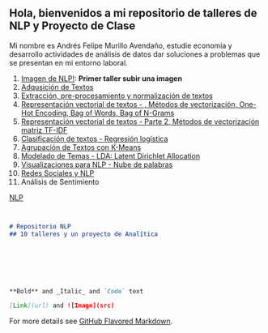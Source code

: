 ## Hola, bienvenidos a mi repositorio de talleres de NLP y Proyecto de Clase

Mi nombre es Andrés Felipe Murillo Avendaño, estudie economía y desarrollo actividades de análisis de datos dar soluciones a problemas que se presentan en mi entorno laboral.


1. [Imagen de NLP!](https://github.com/Andresfmurillo/Electiva-NLP/blob/main/NLP.jpg): **Primer taller subir una imagen**
2. [Adqusición de Textos](https://github.com/Andresfmurillo/Electiva-NLP/blob/main/Tarea2_NLP.ipynb) 
3. [Extracción, pre-procesamiento y normalización de textos](https://github.com/Andresfmurillo/Electiva-NLP/blob/main/Taller%20%233%20Web%20Scraping.ipynb)
4. [Representación vectorial de textos - , Métodos de vectorización, One-Hot Encoding, Bag of Words, Bag of N-Grams](https://github.com/Andresfmurillo/Electiva-NLP/blob/main/Taller%20%234%20-%20NLP%20(1).ipynb)
5. [Representación vectorial de textos - Parte 2, Métodos de vectorización matriz TF-IDF](https://github.com/Andresfmurillo/Electiva-NLP/blob/main/Taller%205%20-%2025marzo2021%20-%20AndresFelipeMurillo%20(1).ipynb)
6. [Clasificación de textos - Regresión logística](https://github.com/Andresfmurillo/Electiva-NLP/blob/main/Taller%20NLP%2022abril2021.ipynb)
7. [Agrupación de Textos con K-Means](https://github.com/Andresfmurillo/Electiva-NLP/blob/main/taller8.ipynb)
8. [Modelado de Temas - LDA: Latent Dirichlet Allocation](https://github.com/Andresfmurillo/Electiva-NLP/blob/main/Taller9_NLP.ipynb)
9. [Visualizaciones para NLP - Nube de palabras](https://github.com/Andresfmurillo/Electiva-NLP/blob/main/Taller10_NLP.ipynb)
10. [Redes Sociales y NLP](https://github.com/Andresfmurillo/Electiva-NLP/blob/main/taller11.ipynb)
11. Análisis de Sentimiento 

 
[NLP](https://www.google.com/url?sa=i&url=https%3A%2F%2Fasesoftware.com%2Fnlp-la-magia-detras-de-las-maquinas-que-nos-entienden%2F&psig=AOvVaw2fJ_84mjz1AIxS2hBhU16U&ust=1622083417494000&source=images&cd=vfe&ved=0CAIQjRxqFwoTCLCFgOip5vACFQAAAAAdAAAAABAE)
 
 
```markdown


# Repositorio NLP
## 10 talleres y un proyecto de Analítica







**Bold** and _Italic_ and `Code` text

[Link](url) and ![Image](src)
```

For more details see [GitHub Flavored Markdown](https://guides.github.com/features/mastering-markdown/).
